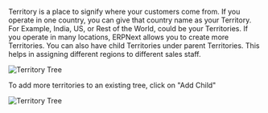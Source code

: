 Territory is a place to signify where your customers come from. If you operate
in one country, you can give that country name as your Territory. For Example,
India, US, or Rest of the World, could be your Territories. If you operate in
many locations, ERPNext allows you to create more Territories. You can also
have child Territories under parent Territories. This helps in assigning
different regions to different sales staff.

![Territory Tree](assets/erpnext_org/images/erpnext/territory-tree.png)

To add more territories to an existing tree, click on "Add Child"

![Territory Tree](assets/erpnext_org/images/erpnext/territory-tree-1.png)

